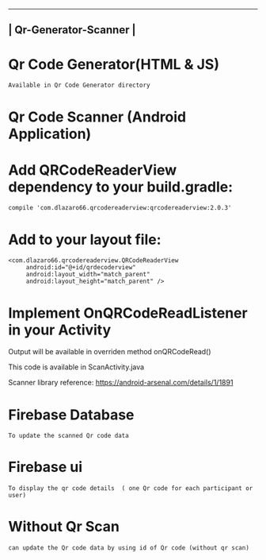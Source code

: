  -----------------------
| Qr-Generator-Scanner  |                                                                        
 -----------------------               
 
 
# Qr Code Generator(HTML & JS) 
    Available in Qr Code Generator directory
 
# Qr Code Scanner (Android Application)
 
 
 # Add QRCodeReaderView dependency to your build.gradle:
 
    compile 'com.dlazaro66.qrcodereaderview:qrcodereaderview:2.0.3'
 
 # Add to your layout file:
 
    <com.dlazaro66.qrcodereaderview.QRCodeReaderView
         android:id="@+id/qrdecoderview"
         android:layout_width="match_parent"
         android:layout_height="match_parent" />
               
# Implement OnQRCodeReadListener in your Activity       

   Output will be available in overriden method onQRCodeRead()
 
 This code is available in ScanActivity.java
  
 Scanner library reference:  https://android-arsenal.com/details/1/1891
 

# Firebase Database 
    To update the scanned Qr code data
# Firebase ui  
    To display the qr code details  ( one Qr code for each participant or user)
# Without Qr Scan
    can update the Qr code data by using id of Qr code (without qr scan)
